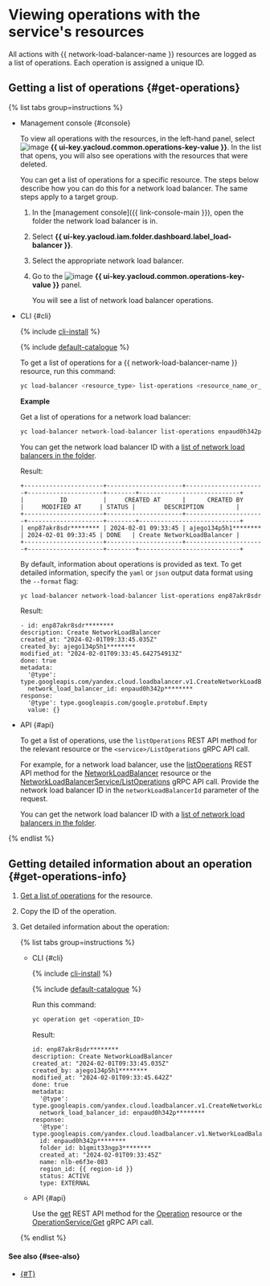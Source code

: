 # Viewing operations with the service's resources

All actions with {{ network-load-balancer-name }} resources are logged as a list of operations. Each operation is assigned a unique ID.

## Getting a list of operations {#get-operations}

{% list tabs group=instructions %}

- Management console {#console}

  To view all operations with the resources, in the left-hand panel, select ![image](../../_assets/operations.svg) **{{ ui-key.yacloud.common.operations-key-value }}**. In the list that opens, you will also see operations with the resources that were deleted.

  You can get a list of operations for a specific resource. The steps below describe how you can do this for a network load balancer. The same steps apply to a target group.

  1. In the [management console]({{ link-console-main }}), open the folder the network load balancer is in.
  1. Select **{{ ui-key.yacloud.iam.folder.dashboard.label_load-balancer }}**.
  1. Select the appropriate network load balancer.
  1. Go to the ![image](../../_assets/operations.svg) **{{ ui-key.yacloud.common.operations-key-value }}** panel.

      You will see a list of network load balancer operations.

- CLI {#cli}

  {% include [cli-install](../../_includes/cli-install.md) %}

  {% include [default-catalogue](../../_includes/default-catalogue.md) %}

  To get a list of operations for a {{ network-load-balancer-name }} resource, run this command:

  ```bash
  yc load-balancer <resource_type> list-operations <resource_name_or_ID>
  ```

  **Example**

  Get a list of operations for a network load balancer:

  ```bash
  yc load-balancer network-load-balancer list-operations enpaud0h342p********
  ```

  You can get the network load balancer ID with a [list of network load balancers in the folder](load-balancer-list.md#list).

  Result:

  ```text
  +----------------------+---------------------+----------------------+---------------------+--------+----------------------------+
  |          ID          |     CREATED AT      |      CREATED BY      |     MODIFIED AT     | STATUS |        DESCRIPTION         |
  +----------------------+---------------------+----------------------+---------------------+--------+----------------------------+
  | enp87akr8sdr******** | 2024-02-01 09:33:45 | ajego134p5h1******** | 2024-02-01 09:33:45 | DONE   | Create NetworkLoadBalancer |
  +----------------------+---------------------+----------------------+---------------------+--------+----------------------------+
  ```

  By default, information about operations is provided as text. To get detailed information, specify the `yaml` or `json` output data format using the `--format` flag:

  ```bash
  yc load-balancer network-load-balancer list-operations enp87akr8sdr******** --format yaml
  ```

  Result:

  ```text
  - id: enp87akr8sdr********
  description: Create NetworkLoadBalancer
  created_at: "2024-02-01T09:33:45.035Z"
  created_by: ajego134p5h1********
  modified_at: "2024-02-01T09:33:45.642754913Z"
  done: true
  metadata:
    '@type': type.googleapis.com/yandex.cloud.loadbalancer.v1.CreateNetworkLoadBalancerMetadata
    network_load_balancer_id: enpaud0h342p********
  response:
    '@type': type.googleapis.com/google.protobuf.Empty
    value: {}
  ```

- API {#api}

  To get a list of operations, use the `listOperations` REST API method for the relevant resource or the `<service>/ListOperations` gRPC API call.

  For example, for a network load balancer, use the [listOperations](../api-ref/NetworkLoadBalancer/listOperations.md) REST API method for the [NetworkLoadBalancer](../api-ref/NetworkLoadBalancer/index.md) resource or the [NetworkLoadBalancerService/ListOperations](../api-ref/grpc/NetworkLoadBalancer/listOperations.md) gRPC API call. Provide the network load balancer ID in the `networkLoadBalancerId` parameter of the request.

  You can get the network load balancer ID with a [list of network load balancers in the folder](load-balancer-list.md#list).

{% endlist %}

## Getting detailed information about an operation {#get-operations-info}

1. [Get a list of operations](#get-operations) for the resource.
1. Copy the ID of the operation.
1. Get detailed information about the operation:

    {% list tabs group=instructions %}

    - CLI {#cli}

      {% include [cli-install](../../_includes/cli-install.md) %}

      {% include [default-catalogue](../../_includes/default-catalogue.md) %}

      Run this command:

      ```bash
      yc operation get <operation_ID>
      ```

      Result:

      ```text
      id: enp87akr8sdr********
      description: Create NetworkLoadBalancer
      created_at: "2024-02-01T09:33:45.035Z"
      created_by: ajego134p5h1********
      modified_at: "2024-02-01T09:33:45.642Z"
      done: true
      metadata:
        '@type': type.googleapis.com/yandex.cloud.loadbalancer.v1.CreateNetworkLoadBalancerMetadata
        network_load_balancer_id: enpaud0h342p********
      response:
        '@type': type.googleapis.com/yandex.cloud.loadbalancer.v1.NetworkLoadBalancer
        id: enpaud0h342p********
        folder_id: b1gmit33ngp3********
        created_at: "2024-02-01T09:33:45Z"
        name: nlb-e6f3e-083
        region_id: {{ region-id }}
        status: ACTIVE
        type: EXTERNAL
      ```

    - API {#api}

      Use the [get](../api-ref/Operation/get.md) REST API method for the [Operation](../api-ref/Operation/index.md) resource or the [OperationService/Get](../api-ref/grpc/Operation/get.md) gRPC API call.

    {% endlist %}

#### See also {#see-also}

* [{#T}](../../api-design-guide/concepts/about-async.md)
